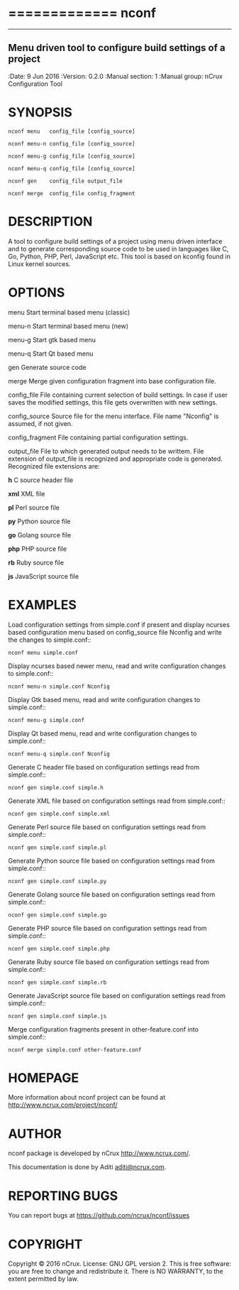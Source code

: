=============
 nconf
=============

---------------------------------------------------------
Menu driven tool to configure build settings of a project
---------------------------------------------------------

:Date:   9 Jun 2016
:Version: 0.2.0
:Manual section: 1
:Manual group: nCrux Configuration Tool


SYNOPSIS
========
	nconf menu   config_file [config_source]

	nconf menu-n config_file [config_source]

	nconf menu-g config_file [config_source]

	nconf menu-q config_file [config_source]

	nconf gen    config_file output_file

	nconf merge  config_file config_fragment


DESCRIPTION
===========
A tool to configure build settings of a project using menu driven interface and to generate corresponding source code to be used in languages like C, Go, Python, PHP, Perl, JavaScript etc. This tool is based on kconfig found in Linux kernel sources.

OPTIONS
=======
menu    Start terminal based menu (classic)

menu-n  Start terminal based menu (new)

menu-g  Start gtk based menu

menu-q  Start Qt based menu

gen     Generate source code

merge   Merge given configuration fragment into base configuration file.

config_file
 File containing current selection of build settings. In case if user saves the modified settings, this file gets overwritten with new settings.

config_source
 Source file for the menu interface. File name "Nconfig" is assumed, if not given.

config_fragment
 File containing partial configuration settings.

output_file
 File to which generated output needs to be writtem. File extension of output_file is recognized and appropriate code is generated. Recognized file extensions are:

  **h**		C source header file

  **xml**	XML file

  **pl**	Perl source file

  **py**	Python source file

  **go**	Golang source file

  **php**	PHP source file

  **rb**	Ruby source file

  **js**	JavaScript source file


EXAMPLES
========

Load configuration settings from simple.conf if present and display ncurses
based configuration menu based on config_source file Nconfig and write the
changes to simple.conf::

	nconf menu simple.conf

Display ncurses based newer menu, read and write configuration changes to simple.conf::

	nconf menu-n simple.conf Nconfig

Display Gtk based menu, read and write configuration changes to simple.conf::

	nconf menu-g simple.conf

Display Qt based menu, read and write configuration changes to simple.conf::

	nconf menu-q simple.conf Nconfig

Generate C header file based on configuration settings read from simple.conf::

	nconf gen simple.conf simple.h

Generate XML file based on configuration settings read from simple.conf::

	nconf gen simple.conf simple.xml

Generate Perl source file based on configuration settings read from simple.conf::

	nconf gen simple.conf simple.pl

Generate Python source file based on configuration settings read from simple.conf::

	nconf gen simple.conf simple.py

Generate Golang source file based on configuration settings read from simple.conf::

	nconf gen simple.conf simple.go

Generate PHP source file based on configuration settings read from simple.conf::

	nconf gen simple.conf simple.php

Generate Ruby source file based on configuration settings read from simple.conf::

	nconf gen simple.conf simple.rb

Generate JavaScript source file based on configuration settings read from simple.conf::

	nconf gen simple.conf simple.js

Merge configuration fragments present in other-feature.conf into simple.conf::

	nconf merge simple.conf other-feature.conf

HOMEPAGE
========
More information about nconf project can be found at <http://www.ncrux.com/project/nconf/>

AUTHOR
======
nconf package is developed by nCrux <http://www.ncrux.com/>.

This documentation is done by Aditi <aditi@ncrux.com>.

REPORTING BUGS
==============
You can report bugs at <https://github.com/ncrux/nconf/issues>

COPYRIGHT
=========
Copyright © 2016 nCrux. 
License: GNU GPL version 2.
This is free software: you are free to change and redistribute it.  There is NO WARRANTY, to the extent permitted by law.


